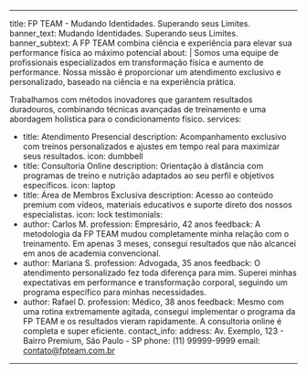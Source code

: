 
---
title: FP TEAM - Mudando Identidades. Superando seus Limites.
banner_text: Mudando Identidades. Superando seus Limites.
banner_subtext: A FP TEAM combina ciência e experiência para elevar sua performance física ao máximo potencial
about: |
  Somos uma equipe de profissionais especializados em transformação física e aumento de performance. Nossa missão é proporcionar um atendimento exclusivo e personalizado, baseado na ciência e na experiência prática.
  
  Trabalhamos com métodos inovadores que garantem resultados duradouros, combinando técnicas avançadas de treinamento e uma abordagem holística para o condicionamento físico.
services:
  - title: Atendimento Presencial
    description: Acompanhamento exclusivo com treinos personalizados e ajustes em tempo real para maximizar seus resultados.
    icon: dumbbell
  - title: Consultoria Online
    description: Orientação à distância com programas de treino e nutrição adaptados ao seu perfil e objetivos específicos.
    icon: laptop
  - title: Área de Membros Exclusiva
    description: Acesso ao conteúdo premium com vídeos, materiais educativos e suporte direto dos nossos especialistas.
    icon: lock
testimonials:
  - author: Carlos M.
    profession: Empresário, 42 anos
    feedback: A metodologia da FP TEAM mudou completamente minha relação com o treinamento. Em apenas 3 meses, consegui resultados que não alcancei em anos de academia convencional.
  - author: Mariana S.
    profession: Advogada, 35 anos
    feedback: O atendimento personalizado fez toda diferença para mim. Superei minhas expectativas em performance e transformação corporal, seguindo um programa específico para minhas necessidades.
  - author: Rafael D.
    profession: Médico, 38 anos
    feedback: Mesmo com uma rotina extremamente agitada, consegui implementar o programa da FP TEAM e os resultados vieram rapidamente. A consultoria online é completa e super eficiente.
contact_info:
  address: Av. Exemplo, 123 - Bairro Premium, São Paulo - SP
  phone: (11) 99999-9999
  email: contato@fpteam.com.br
---
